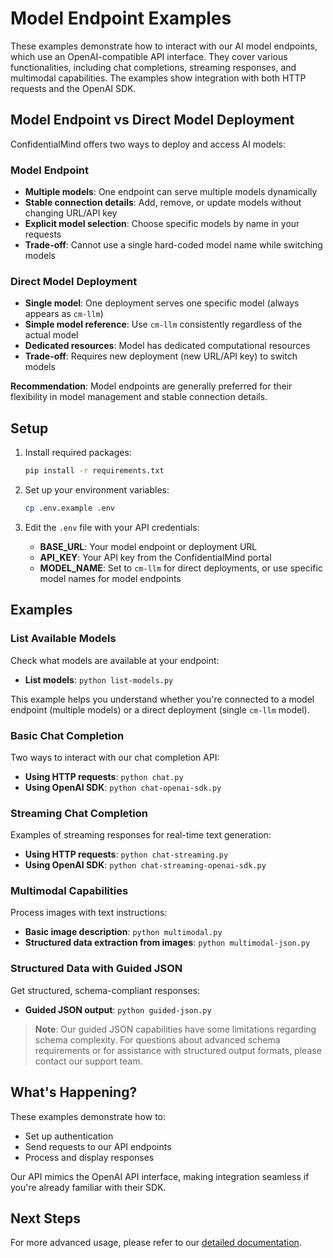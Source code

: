 # Model Endpoint Examples

These examples demonstrate how to interact with our AI model endpoints, which use an OpenAI-compatible API interface. They cover various functionalities, including chat completions, streaming responses, and multimodal capabilities. The examples show integration with both HTTP requests and the OpenAI SDK.

## Model Endpoint vs Direct Model Deployment

ConfidentialMind offers two ways to deploy and access AI models:

### Model Endpoint
- **Multiple models**: One endpoint can serve multiple models dynamically
- **Stable connection details**: Add, remove, or update models without changing URL/API key
- **Explicit model selection**: Choose specific models by name in your requests
- **Trade-off**: Cannot use a single hard-coded model name while switching models

### Direct Model Deployment  
- **Single model**: One deployment serves one specific model (always appears as `cm-llm`)
- **Simple model reference**: Use `cm-llm` consistently regardless of the actual model
- **Dedicated resources**: Model has dedicated computational resources
- **Trade-off**: Requires new deployment (new URL/API key) to switch models

**Recommendation**: Model endpoints are generally preferred for their flexibility in model management and stable connection details.

## Setup

1. Install required packages:
   ```bash
   pip install -r requirements.txt
   ```

2. Set up your environment variables:
   ```bash
   cp .env.example .env
   ```

3. Edit the `.env` file with your API credentials:
   - **BASE_URL**: Your model endpoint or deployment URL  
   - **API_KEY**: Your API key from the ConfidentialMind portal
   - **MODEL_NAME**: Set to `cm-llm` for direct deployments, or use specific model names for model endpoints

## Examples

### List Available Models

Check what models are available at your endpoint:

- **List models**: `python list-models.py`

This example helps you understand whether you're connected to a model endpoint (multiple models) or a direct deployment (single `cm-llm` model).

### Basic Chat Completion

Two ways to interact with our chat completion API:

- **Using HTTP requests**: `python chat.py`
- **Using OpenAI SDK**: `python chat-openai-sdk.py`

### Streaming Chat Completion

Examples of streaming responses for real-time text generation:

- **Using HTTP requests**: `python chat-streaming.py`
- **Using OpenAI SDK**: `python chat-streaming-openai-sdk.py`

### Multimodal Capabilities

Process images with text instructions:

- **Basic image description**: `python multimodal.py`
- **Structured data extraction from images**: `python multimodal-json.py`

### Structured Data with Guided JSON

Get structured, schema-compliant responses:

- **Guided JSON output**: `python guided-json.py`

> **Note**: Our guided JSON capabilities have some limitations regarding schema complexity. For questions about advanced schema requirements or for assistance with structured output formats, please contact our support team.

## What's Happening?

These examples demonstrate how to:
- Set up authentication
- Send requests to our API endpoints
- Process and display responses

Our API mimics the OpenAI API interface, making integration seamless if you're already familiar with their SDK.

## Next Steps

For more advanced usage, please refer to our [detailed documentation](https://docs.confidentialmind.com).